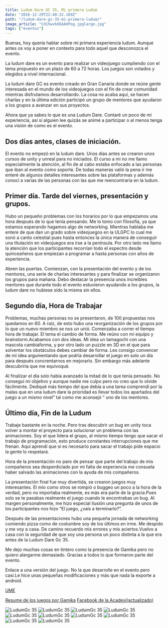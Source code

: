 ```yaml
---
title: Ludum Dare GC 35, Mi primera Ludum
date: "2016-12-29T22:40:32.169Z"
path: "/ludum-dare-gc-35-mi-primera-ludum/"
image_article: "Cd1hwvbXEAAXPog.jpglarge.jpg"
tags: ["eventos"]
---
```



Buenas, hoy quería hablar sobre mi primera experiencia ludum. Aunque antes os voy a poner en contexto para todo aquel que desconozca el evento.

La ludum dare es un evento para realizar un videojuego cumpliendo con el tema propuesto en un plazo de 60 a 72 horas. Los juegos son votados y elegidos a nivel internacional.

La ludum dare GC es evento creado en Gran Canaria donde se reúne gente interesada en el mundo de los videojuegos con el fin de crear comunidad mientras disfrutamos desarrollando. La cosa no acaba aquí, se hacen charlas y en la última edición participó un grupo de mentores que ayudaron a los grupos a avanzar en sus proyectos.

Ahora que ya sabes lo que es una Ludum Dare. Contaré un poco de mi experiencia, así si alguien lee quizás se animé a participar o al menos tenga una visión de como es el evento.



## Dos días antes, clases de iniciación.


El evento no empezó en la ludum dare. Unos días antes se crearon unos cursos de unity y unreal para no iniciados. El curso a mi no me llamo especialmente la atención, al fin de al cabo estaba enfocado a las personas que iban al evento como soporte. De todas maneras valió la pena ir me enteré de algunos detalles interesantes sobre las plataformas y además conocí a varias de las personas con las que me reencontraría en la ludum.

## Primer día. Tarde del viernes, presentación y grupos.

Hubo un pequeño problemas con los horarios por lo que empezamos una hora después de lo que tenía pensando. Me lo tomo con filosofía, ya que estamos esperando hagamos algo de networking. Mientras hablaba me entere de que dan un grado sobre videojuegos en la ULGPC lo cual me sonó a canto celestial pues hasta entonces la única manera de conseguir una titulación en videojuegos era irse a la península. Por otro lado me llamo la atención que los participantes recorrían todo el espectro desde quinceañeros que empiezan a programar a hasta personas con años de experiencia.

Abren las puertas. Comienzan, con la presentación del evento y de los mentores, una serie de charlas interesantes y para finalizar se organizaron los grupos para mañana. Debo destacar la presencia unos increibles mentores que durante todo el evento estuvieron ayudando a los grupos, la ludum dare no hubiese sido la misma sin ellos.


## Segundo día, Hora de Trabajar


Problemas, muchas personas no se presentaron, de 100 propuestas nos quedamos en 60. A raíz, de esto hubo una reorganización de los grupos por lo que un nuevo miembro se nos un unió. Comenzaba a correr el tiempo hora de trabajar. El tema el cambio de forma. Me reúno con mi equipo y brainstorm.Acabamos con dos ideas. Mi idea un tamagochi con una mascota cambiaforma, y por otro lado un puzzle en 3D en el que para solventar los obstáculos debes cambiar de forma. Les consigo convencer de mi idea argumentando que podría desarrollar el juego en solo un día para después concrentarnos en mejorarlo. Sin embargo más adelante descubriría que me equivoqué.

 

 Al finalizar el día solo había avanzado la mitad de lo que tenía pensado. No conseguí mi objetivo y aunque nadie me culpo pero no creo que lo olvide fácilmente. Dediqué más tiempo del que debía a una tarea comprendí por la malas que en una ludum dare la prioridad es llevar todos los apartados del juego a un mismo nivel” tal como me aconsejó ” uno de los mentores.


## Último día, Fin de la Ludum


Trabaje bastante en la noche. Pero tras descubrir un bug en unity toca volver a montar el proyecto para solucionar un problema con las animaciones. Soy el que lidera el grupo, al mismo tiempo tengo que sacar el trabajo de programación, esto produce constantes interrupciones que me frenan. Aquí aprendí que sí es necesario para sacar el trabajo pide espacio la gente lo respetará.

Hora de la presentación no paro de pensar que parte del trabajo de mis compañeros sea desperdiciado por mi falta de experiencia me consuela haber salvado las animaciones con la ayuda de mis compañeros.

La presentación final fue muy divertida, se crearon juegos muy interesantes. El mío como otros se rompió o buggeo un poco a la hora de la verdad, pero no importaba realmente, es más era parte de la gracia.Pues solo se te pasabas realmente el juego cuando le encontrabas un bug. Al margen personalmente, me hizo especial ilusión una pregunta de unos de los participantes nos hizo “El juego, ¿vaís a terminarlo?”.

Después de las presentaciones hubo una pequeña jornada de networking comiendo pizza como de costumbre soy de los últimos en irme. Me despido y me voy a casa. De camino recuerdo mis errores y mis aciertos.Vuelvo a casa con la seguridad de que soy una persona un poco distinta a la que era antes de la Ludum Dare Gc 35.

 

Me dejo muchas cosas en tintero como la presencia de Gamika pero no quiero alargarme demasiado. Gracias a todos lo que formaron parte del evento.

 

Enlace a una versión del juego. No la que desarrolle en el evento pero casi.Le hice unas pequeñas modificaciones y más que nada la exporte a android.

[UME](https://jonay.itch.io/ume)


[Resume de los juegos por Gamika](http://gamika.es/articulos/10546/)
[Facebook de la Acadevi(actualizado)](https://www.facebook.com/AcadeviGameDev/)


![LudumGc 35](CgKOH8vW4AAIVHw.jpglarge.jpg)
![LudumGc 35](CgKOiYJW8AAWwZp.jpglarge.jpg)
![LudumGc 35](CgLA8tVW4AADFuo.jpg)
![LudumGc 35](CgLAx0jWcAAswmj.jpg)
![LudumGc 35](CgLhKG4WQAE8Xp5.jpglarge.jpg)
![LudumGc 35](CgPxrktWQAEoZsi.jpglarge.jpg)
![LudumGc 35](CgQ6B-7XIAAb6Zs.jpglarge.jpg)
![LudumGc 35](CgQsM3LW8AEY4Ph.jpglarge.jpg)
![LudumGc 35](CgQv0pWWIAA6duB.jpglarge.jpg)
![LudumGc 35](CgQv5M1WIAAGYbr.jpglarge.jpg)






